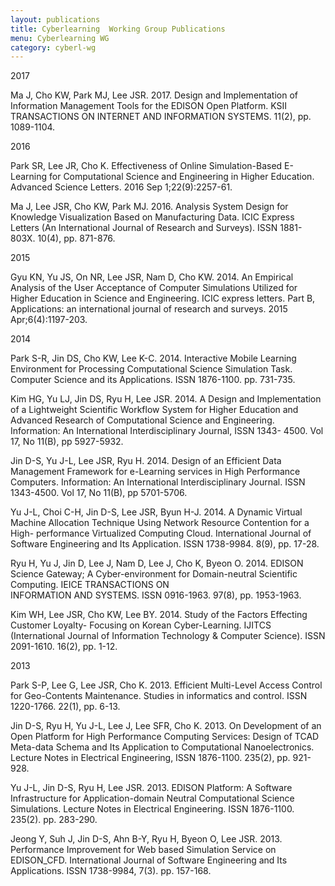 ```yaml
---
layout: publications
title: Cyberlearning  Working Group Publications
menu: Cyberlearning WG
category: cyberl-wg
---
```


<div class="border">2017</div>

Ma J, Cho KW, Park MJ, Lee JSR. 2017. Design and Implementation of Information 
Management Tools for the EDISON Open Platform. KSII TRANSACTIONS ON INTERNET 
AND INFORMATION SYSTEMS. 11(2), pp. 1089-1104.

<div class="border">2016</div>

Park SR, Lee JR, Cho K. Effectiveness of Online Simulation-Based E-Learning for Computational Science and Engineering in Higher Education. Advanced Science Letters. 2016 Sep 1;22(9):2257-61.

Ma J, Lee JSR, Cho KW, Park MJ. 2016. Analysis System Design for Knowledge Visualization 
Based on Manufacturing Data. ICIC Express Letters (An International Journal of Research and 
Surveys). ISSN 1881-803X. 10(4), pp. 871-876.

<div class="border">2015</div>

Gyu KN, Yu JS, On NR, Lee JSR, Nam D, Cho KW. 2014. An Empirical Analysis of the User 
Acceptance of Computer Simulations Utilized for Higher Education in Science and Engineering. 
ICIC express letters. Part B, Applications: an international journal of research and surveys. 2015 Apr;6(4):1197-203.

<div class="border">2014</div>

Park S-R, Jin DS, Cho KW, Lee K-C. 2014. Interactive Mobile Learning Environment for 
Processing Computational Science Simulation Task. Computer Science and its Applications. 
ISSN 1876-1100. pp. 731-735. 

Kim HG, Yu LJ, Jin DS, Ryu H, Lee JSR. 2014. A Design and Implementation of a Lightweight 
Scientific Workflow System for Higher Education and Advanced Research of Computational 
Science and Engineering. Information: An International Interdisciplinary Journal, ISSN 1343-
4500. Vol 17, No 11(B), pp 5927-5932.

Jin D-S, Yu J-L, Lee JSR, Ryu H. 2014. Design of an Efficient Data Management Framework 
for e-Learning services in High Performance Computers. Information: An International 
Interdisciplinary Journal. ISSN 1343-4500. Vol 17, No 11(B), pp 5701-5706. 

Yu J-L, Choi C-H, Jin D-S, Lee JSR, Byun H-J. 2014. A Dynamic Virtual Machine Allocation 
Technique Using Network Resource Contention for a High- performance Virtualized Computing 
Cloud. International Journal of Software Engineering and Its Application. ISSN 1738-9984. 8(9), 
pp. 17-28.

Ryu H, Yu J, Jin D, Lee J, Nam D, Lee J, Cho K, Byeon O. 2014. EDISON Science Gateway; A 
Cyber-environment for Domain-neutral Scientific Computing. IEICE TRANSACTIONS ON  
INFORMATION AND SYSTEMS. ISSN 0916-1963. 97(8), pp. 1953-1963.

Kim WH, Lee JSR, Cho KW, Lee BY. 2014. Study of the Factors Effecting Customer Loyalty- 
Focusing on Korean Cyber-Learning. IJITCS (International Journal of Information Technology 
& Computer Science). ISSN 2091-1610. 16(2), pp. 1-12.

<div class="border">2013</div>

Park S-P, Lee G, Lee JSR, Cho K. 2013. Efficient Multi-Level Access Control for Geo-Contents 
Maintenance. Studies in informatics and control. ISSN 1220-1766. 22(1), pp. 6-13. 

Jin D-S, Ryu H, Yu J-L, Lee J, Lee SFR, Cho K. 2013. On Development of an Open Platform for
High Performance Computing Services: Design of TCAD Meta-data Schema and Its Application
to Computational Nanoelectronics. Lecture Notes in Electrical Engineering, ISSN 1876-1100.
235(2), pp. 921-928.

Yu J-L, Jin D-S, Ryu H, Lee JSR. 2013. EDISON Platform: A Software Infrastructure for
Application-domain Neutral Computational Science Simulations. Lecture Notes in Electrical
Engineering. ISSN 1876-1100. 235(2). pp. 283-290.

Jeong Y, Suh J, Jin D-S, Ahn B-Y, Ryu H, Byeon O, Lee JSR. 2013. Performance Improvement
for Web based Simulation Service on EDISON_CFD. International Journal of Software
Engineering and Its Applications. ISSN 1738-9984, 7(3). pp. 157-168.

